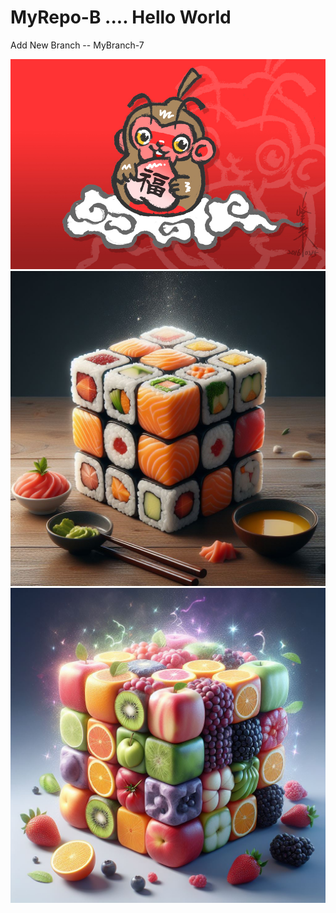 ﻿# MyRepo-B .... Hello World

Add New Branch -- MyBranch-7


<img src="IMGobj_FuLuMonkey_20160215_b1-900.jpg">
<img src="20240111_AIGC_Bing_魔術方塊_食物_S008-01.jpg" width="600"> 
<img src="20240111_AIGC_Bing_魔術方塊_食物_S015-04.jpg" width="600"> 



